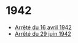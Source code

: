 # 1942

- [Arrêté du 16 avril 1942](arrete-du-16-avril-1942)
- [Arrêté du 29 juin 1942](arrete-du-29-juin-1942)

